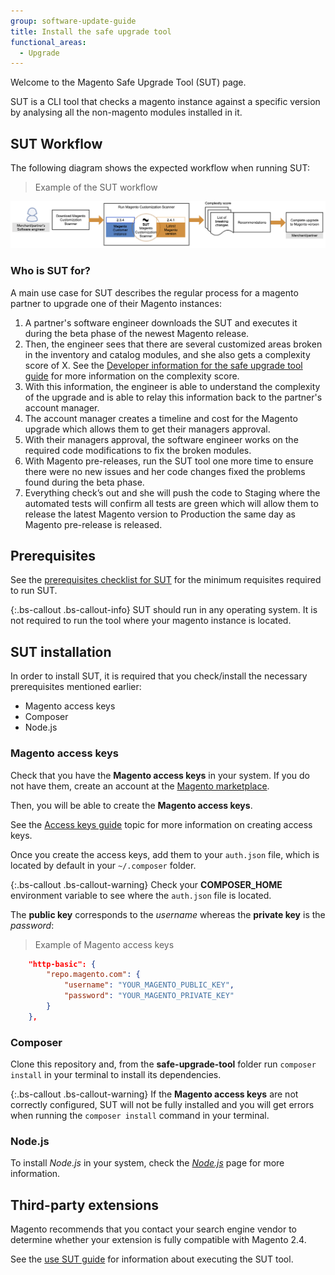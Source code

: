 ```yaml
---
group: software-update-guide
title: Install the safe upgrade tool
functional_areas:
  - Upgrade
---
```


Welcome to the Magento Safe Upgrade Tool (SUT) page.

SUT is a CLI tool that checks a magento instance against a specific version by analysing all the non-magento modules installed in it.

## SUT Workflow

The following diagram shows the expected workflow when running SUT:

> Example of the SUT workflow

![SUT Diagram](img/mvp-diagram.png)

### Who is SUT for?

A main use case for SUT describes the regular process for a magento partner to upgrade one of their Magento instances:

1. A partner's software engineer downloads the SUT and executes it during the beta phase of the newest Magento release. 
1. Then, the engineer sees that there are several customized areas broken in the inventory and catalog modules, and she also gets a complexity score of X. See the [Developer information for the safe upgrade tool guide]({{page.baseurl}}/guides/v2.4/comp-mgr/sut/use-sut-guide.html) for more information on the complexity score.
1. With this information, the engineer is able to understand the complexity of the upgrade and is able to relay this information back to the partner's account manager.
1. The account manager creates a timeline and cost for the Magento upgrade which allows them to get their managers approval.
1. With their managers approval, the software engineer works on the required code modifications to fix the broken modules.
1. With Magento pre-releases, run the SUT tool one more time to ensure there were no new issues and her code changes fixed the problems found during the beta phase.
1. Everything check’s out and she will push the code to Staging where the automated tests will confirm all tests are green which will allow them to release the latest Magento version to Production the same day as Magento pre-release is released.

## Prerequisites

See the [prerequisites checklist for SUT]({{page.baseurl}}/guides/v2.4/comp-mgr/sut/prereq-sut-checklist.html) for the minimum requisites required to run SUT.

{:.bs-callout .bs-callout-info}
SUT should run in any operating system. It is not required to run the tool where your magento instance is located.

## SUT installation 

In order to install SUT, it is required that you check/install the necessary prerequisites mentioned earlier:

* Magento access keys
* Composer
* Node.js

### Magento access keys

Check that you have the **Magento access keys** in your system. If you do not have them, create an account at the [Magento marketplace](https://marketplace.magento.com/).

Then, you will be able to create the **Magento access keys**.

See the [Access keys guide]({{page.baseurl}}/marketplace/sellers/profile-information.html) topic for more information on creating access keys.

Once you create the access keys, add them to your `auth.json` file, which is located by default in your `~/.composer` folder.

{:.bs-callout .bs-callout-warning}
Check your **COMPOSER_HOME** environment variable to see where the `auth.json` file is located.

The **public key** corresponds to the _username_ whereas the **private key** is the _password_:

> Example of Magento access keys

```json
    "http-basic": {
        "repo.magento.com": {
            "username": "YOUR_MAGENTO_PUBLIC_KEY",
            "password": "YOUR_MAGENTO_PRIVATE_KEY"
        }
    },
```

### Composer

Clone this repository and, from the **safe-upgrade-tool** folder run `composer install` in your terminal to install its dependencies. 

{:.bs-callout .bs-callout-warning}
If the **Magento access keys** are not correctly configured, SUT will not be fully installed and you will get errors when running the `composer install` command in your terminal.

### Node.js

To install _Node.js_ in your system, check the [_Node.js_](https://nodejs.dev/learn/how-to-install-nodejs) page for more information.

## Third-party extensions

Magento recommends that you contact your search engine vendor to determine whether your extension is fully compatible with Magento 2.4.

See the [use SUT guide]({{page.baseurl}}/guides/v2.4/comp-mgr/sut/use-sut-guide.html) for information about executing the SUT tool.